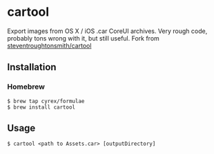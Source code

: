 # cartool

Export images from OS X / iOS .car CoreUI archives. Very rough code, probably tons wrong with it, but still useful. Fork from [steventroughtonsmith/cartool](https://github.com/steventroughtonsmith/cartool)



## Installation
### Homebrew
```
$ brew tap cyrex/formulae
$ brew install cartool
```

## Usage
```$ cartool <path to Assets.car> [outputDirectory]```
